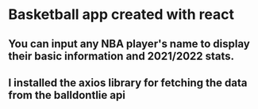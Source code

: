 # Basketball app created with react

## You can input any NBA player's name to display their basic information and 2021/2022 stats.

## I installed the axios library for fetching the data from the balldontlie api

